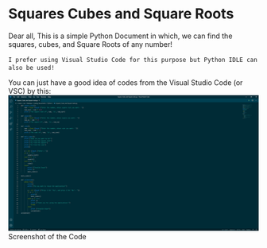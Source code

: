# Squares Cubes and Square Roots
Dear all, This is a simple Python Document in which, we can find the squares, cubes, and Square Roots of any number!
```
I prefer using Visual Studio Code for this purpose but Python IDLE can also be used!
```
You can just have a good idea of codes from the Visual Studio Code (or VSC) by this:
<img src = "Codes.png">Screenshot of the Code</img>
